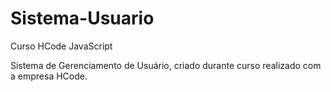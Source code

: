 # Sistema-Usuario
Curso HCode JavaScript

Sistema de Gerenciamento de Usuário, criado durante curso realizado com a empresa HCode.
